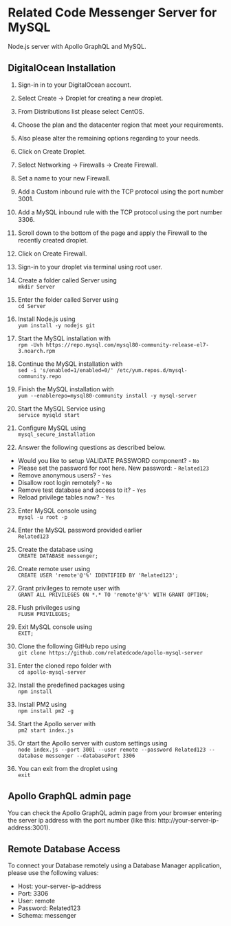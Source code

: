 # Related Code Messenger Server for MySQL

Node.js server with Apollo GraphQL and MySQL.

## DigitalOcean Installation

1. Sign-in in to your DigitalOcean account.
2. Select Create -> Droplet for creating a new droplet.
3. From Distributions list please select CentOS.
4. Choose the plan and the datacenter region that meet your requirements.
5. Also please alter the remaining options regarding to your needs.
6. Click on Create Droplet.

7. Select Networking -> Firewalls -> Create Firewall.
8. Set a name to your new Firewall.
9. Add a Custom inbound rule with the TCP protocol using the port number 3001.
10. Add a MySQL inbound rule with the TCP protocol using the port number 3306.
11. Scroll down to the bottom of the page and apply the Firewall to the recently created droplet.
12. Click on Create Firewall.

13. Sign-in to your droplet via terminal using root user.
14. Create a folder called Server using<br>`mkdir Server`
15. Enter the folder called Server using<br>`cd Server`
16. Install Node.js using<br>`yum install -y nodejs git`
17. Start the MySQL installation with<br>`rpm -Uvh https://repo.mysql.com/mysql80-community-release-el7-3.noarch.rpm`
18. Continue the MySQL installation with<br>`sed -i 's/enabled=1/enabled=0/' /etc/yum.repos.d/mysql-community.repo`
19. Finish the MySQL installation with<br>`yum --enablerepo=mysql80-community install -y mysql-server`

20. Start the MySQL Service using<br>`service mysqld start`
21. Configure MySQL using<br>`mysql_secure_installation`
22. Answer the following questions as described below.<br>
- Would you like to setup VALIDATE PASSWORD component? - `No`
- Please set the password for root here. New password: - `Related123`
- Remove anonymous users? - `Yes`
- Disallow root login remotely? - `No`
- Remove test database and access to it? - `Yes`
- Reload privilege tables now? - `Yes`

23. Enter MySQL console using<br>`mysql -u root -p`
24. Enter the MySQL password provided earlier<br>`Related123`
25. Create the database using<br>`CREATE DATABASE messenger;`
26. Create remote user using<br>`CREATE USER 'remote'@'%' IDENTIFIED BY 'Related123';`
27. Grant privileges to remote user with<br>`GRANT ALL PRIVILEGES ON *.* TO 'remote'@'%' WITH GRANT OPTION;`
28. Flush privileges using<br>`FLUSH PRIVILEGES;`
29. Exit MySQL console using<br>`EXIT;`

30. Clone the following GitHub repo using<br>`git clone https://github.com/relatedcode/apollo-mysql-server`
31. Enter the cloned repo folder with<br>`cd apollo-mysql-server`
32. Install the predefined packages using<br>`npm install`
33. Install PM2 using<br>`npm install pm2 -g`
34. Start the Apollo server with<br>`pm2 start index.js`
34. Or start the Apollo server with custom settings using<br>`node index.js --port 3001 --user remote --password Related123 --database messenger --databasePort 3306`

35. You can exit from the droplet using<br>`exit`

## Apollo GraphQL admin page

You can check the Apollo GraphQL admin page from your browser entering the server ip address with the port number (like this: http://your-server-ip-address:3001).

## Remote Database Access

To connect your Database remotely using a Database Manager application, please use the following values:

- Host: your-server-ip-address
- Port: 3306
- User: remote
- Password: Related123
- Schema: messenger
